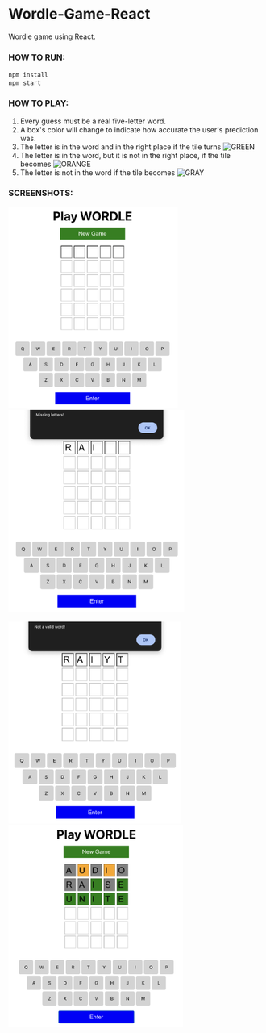 # Wordle-Game-React
Wordle game using React.

### HOW TO RUN:
```console
npm install
npm start
```

### HOW TO PLAY:
1. Every guess must be a real five-letter word.
2. A box's color will change to indicate how accurate the user's prediction was.
3. The letter is in the word and in the right place if the tile turns ![GREEN](https://img.shields.io/badge/-GREEN-brightgreen)
4. The letter is in the word, but it is not in the right place, if the tile becomes ![ORANGE](https://img.shields.io/badge/-ORANGE-orange)
5. The letter is not in the word if the tile becomes ![GRAY](https://img.shields.io/badge/-GRAY-gray)

### SCREENSHOTS:
<kbd><img src="screenshots/SS_1.png" height="400"/></kbd>    <kbd><img src="screenshots/SS_2.png" height="400"/></kbd>
<br/><br/>
<kbd><img src="screenshots/SS_3.png" height="400"/></kbd>    <kbd><img src="screenshots/SS_4.png" height="400"/></kbd>
